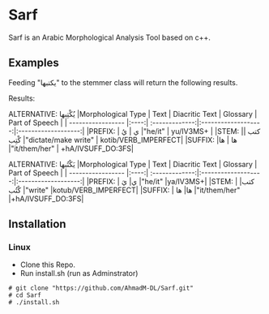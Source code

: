 
# Sarf #

Sarf is an Arabic Morphological Analysis Tool based on c++.

## Examples ##

Feeding "يكتبها" to the stemmer class will return the following results.
 
Results:

ALTERNATIVE:	 يُكْتِبها
|Morphological Type | Text | Diacritic Text | Glossary            | Part of Speech      |
| ----------------- |:----:| :-------------:|:-------------------:|:-------------------:|
|PREFIX:   	    | ي  |   يُ              |"he/it"              | yu/IV3MS+ |
|STEM:	            |كتب |  كْتِب             |"dictate/make write" | kotib/VERB_IMPERFECT|
|SUFFIX:	    |ها |    ها	             |"it/them/her"	  | +hA/IVSUFF_DO:3FS|


ALTERNATIVE:	 يَكْتُبها
|Morphological Type | Text | Diacritic Text | Glossary            | Part of Speech      |
| ----------------- |:----:| :-------------:|:-------------------:|:-------------------:|
|PREFIX:            |	ي|  يَ	            |"he/it"	          |ya/IV3MS+|
|STEM:              |	كتب|كْتُب            |"write"	          |kotub/VERB_IMPERFECT|
|SUFFIX:            |	ها|  ها	            |"it/them/her"	  |+hA/IVSUFF_DO:3FS|

## Installation ##

### Linux ###

- Clone this Repo.
- Run install.sh (run as Adminstrator)

```
# git clone "https://github.com/AhmadM-DL/Sarf.git"
# cd Sarf
# ./install.sh
```

